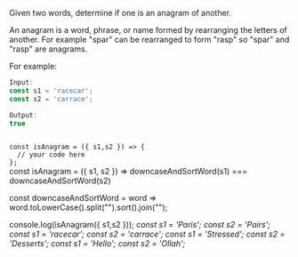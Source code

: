 Given two words, determine if one is an anagram of another.

An anagram is a word, phrase, or name formed by rearranging the letters of another. For example "spar" can be rearranged to form "rasp" so "spar" and "rasp" are anagrams.

For example:
```js
Input:
const s1 = 'racecar';
const s2 = 'carrace';

Output:
true
```

<codeblock language="javascript" type="exercise" testMode="multipleInput">
<code>
const isAnagram = ({ s1,s2 }) => {
  // your code here
};
</code>

<solution>
const isAnagram = ({ s1, s2 }) => downcaseAndSortWord(s1) === downcaseAndSortWord(s2)

const downcaseAndSortWord = word => word.toLowerCase().split("").sort().join("");
</solution>

<testcases>
<caller>
console.log(isAnagram({ s1,s2 }));
</caller>
<testcase>
<i>
const s1 = 'Paris';
const s2 = 'Pairs';
</i>
</testcase>
<testcase>
<i>
const s1 = 'racecar';
const s2 = 'carrace';
</i>
</testcase>
<testcase>
<i>
const s1 = 'Stressed';
const s2 = 'Desserts';
</i>
</testcase>
<testcase>
<i>
const s1 = 'Hello';
const s2 = 'Ollah';
</i>
</testcase>
</testcases>
</codeblock>

